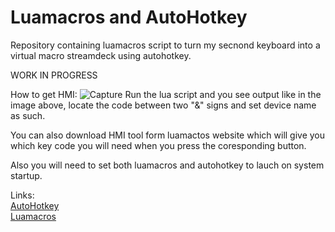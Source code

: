 # Luamacros and AutoHotkey
Repository containing luamacros script to turn my secnond keyboard into a virtual macro streamdeck using autohotkey.

WORK IN PROGRESS

How to get HMI:
![Capture](https://user-images.githubusercontent.com/25284678/209723622-cec36f38-2edd-4490-bd70-3dc939be2c46.PNG)
Run the lua script and you see output like in the image above, locate the code between two "&" signs and set device name as such.

You can also download HMI tool form luamactos website which will give you which key code you will need when you press the coresponding button.


Also you will need to set both luamacros and autohotkey to lauch on system startup.



Links:  
[AutoHotkey](https://www.autohotkey.com/)  
[Luamacros](http://www.hidmacros.eu/download.php)  
